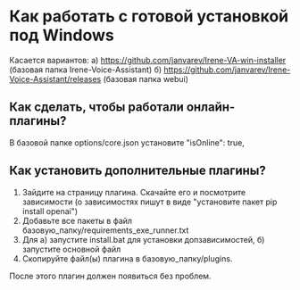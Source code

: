 # Как работать с готовой установкой под Windows 

Касается вариантов:
а) https://github.com/janvarev/Irene-VA-win-installer (базовая папка Irene-Voice-Assistant)
б) https://github.com/janvarev/Irene-Voice-Assistant/releases (базовая папка webui)

## Как сделать, чтобы работали онлайн-плагины?

В базовой папке options/core.json установите "isOnline": true,

## Как установить дополнительные плагины?

1. Зайдите на страницу плагина. Скачайте его и посмотрите зависимости (о зависимостях пишут в виде "установите пакет pip install openai")
2. Добавьте все пакеты в файл базовую_папку/requirements_exe_runner.txt
3. Для а) запустите install.bat для установки допзависимостей, б) запустите основной файл
4. Скопируйте файл(ы) плагина в базовую_папку/plugins.

После этого плагин должен появиться без проблем.
